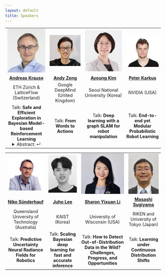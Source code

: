 ```yaml
---
layout: default
title: Speakers
---
```


<table class="table-condensed">
<tbody>
<tr>
<td style="text-align: center; vertical-align: middle;"><div class="circular--portrait"><a href="https://las.inf.ethz.ch/krausea"><img src="img/krause.jpg" alt="Andreas Krause"></a></div></td>
<td style="text-align: center; vertical-align: middle;"><div class="circular--portrait"><a href="https://andyzeng.github.io"><img src="img/zeng.jpg" alt="Andy Zeng"></a></div></td>
<td style="text-align: center; vertical-align: middle;"><div class="circular--portrait"><a href="https://ayoungk.github.io"><img src="img/kim.jpg" alt="Ayoung Kim"></a></div></td>
<td style="text-align: center; vertical-align: middle;"><div class="circular--portrait"><a href="https://karkus.tilda.ws"><img src="img/karkus.jpg" alt="Peter Karkus"></a></div></td>
</tr>
<tr>
<td style="text-align: center; vertical-align: middle;"><a href="https://las.inf.ethz.ch/krausea"><b>Andreas Krause</b></a></td>
<td style="text-align: center; vertical-align: middle;"><a href="https://andyzeng.github.io"><b>Andy Zeng</b></a></td>
<td style="text-align: center; vertical-align: middle;"><a href="https://ayoungk.github.io"><b>Ayoung Kim</b></a></td>
<td style="text-align: center; vertical-align: middle;"><a href="https://karkus.tilda.ws"><b>Peter Karkus</b></a></td>
</tr>
<tr>
<td style="text-align: center; vertical-align: middle;">ETH Zürich & LatticeFlow (Switzerland)</td>
<td style="text-align: center; vertical-align: middle;">Google DeepMind (United Kingdom)</td>
<td style="text-align: center; vertical-align: middle;">Seoul National University (Korea)</td>
<td style="text-align: center; vertical-align: middle;">NVIDIA (USA)</td>
</tr>
<tr>
<td style="text-align: center;">Talk: <b>Safe and Efficient Exploration in Bayesian Model-based Reinforcement Learning</b>
<details>
  <summary>Abstract: &crarr;</summary>
  <p>TBD</p>
</details>
</td>
<td style="text-align: center;">Talk: <b>From Words to Actions</b></td>
<td style="text-align: center;">Talk: <b>Deep learning with a graph SLAM for robot manipulation</b></td>
<td style="text-align: center;">Talk: <b>End-to-end yet Modular Probabilistic Robot Learning</b></td>
</tr>
</tbody>
</table>

<table class="table-condensed">
<tbody>
<tr>
<td style="text-align: center; vertical-align: middle;"><div class="circular--square"><a href="https://nikosuenderhauf.github.io/"><img src="img/suenderhauf.jpg" alt="Niko Sünderhauf"></a></div></td>
<td style="text-align: center; vertical-align: middle;"><div class="circular--portrait"><a href="https://juho-lee.github.io"><img src="img/lee.jpeg" alt="Juho Lee"></a></div></td>
<td style="text-align: center; vertical-align: middle;"><div class="circular--portrait"><a href="https://pages.cs.wisc.edu/~sharonli"><img src="img/li.jpg" alt="Sharon Yixuan Li"></a></div></td>
<td style="text-align: center; vertical-align: middle;"><div class="circular--portrait"><a href="http://www.ms.k.u-tokyo.ac.jp/sugi/profile.html"><img src="img/sugiyama.jpg" alt="Masashi Sugiyama"></a></div></td>
</tr>
<tr>
<td style="text-align: center; vertical-align: middle;"><a href="https://nikosuenderhauf.github.io/"><b>Niko Sünderhauf</b></a></td>
<td style="text-align: center; vertical-align: middle;"><a href="https://juho-lee.github.io"><b>Juho Lee</b></a></td>
<td style="text-align: center; vertical-align: middle;"><a href="https://pages.cs.wisc.edu/~sharonli"><b>Sharon Yixuan Li</b></a></td>
<td style="text-align: center; vertical-align: middle;"><a href="http://www.ms.k.u-tokyo.ac.jp/sugi/profile.html"><b>Masashi Sugiyama</b></a></td>
</tr>
<tr>
<td style="text-align: center; vertical-align: middle;">Queensland University of Technology (Australia)</td>
<td style="text-align: center; vertical-align: middle;">KAIST (Korea)</td>
<td style="text-align: center; vertical-align: middle;">University of Wisconsin (USA)</td>
<td style="text-align: center; vertical-align: middle;">RIKEN and University of Tokyo (Japan)</td>
</tr>
<tr>
<td style="text-align: center;">Talk: <b>Predictive Uncertainty Neural Radiance Fields for Robotics</b></td>
<td style="text-align: center;">Talk: <b>Scaling Bayesian deep learning for fast and accurate inference</b></td>
<td style="text-align: center;">Talk: <b>How to Detect Out-of-Distribution Data in the Wild? Challenges, Progress, and Opportunities</b></td>
<td style="text-align: center;">Talk: <b>Learning under Continuous Distribution Shifts</b></td>
</tr>
</tbody>
</table>
